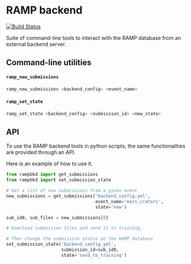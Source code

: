 # RAMP backend

[![Build Status](https://travis-ci.org/paris-saclay-cds/ramp-backend.svg?branch=master)](https://travis-ci.org/paris-saclay-cds/ramp-backend)

Suite of command-line tools to interact with the RAMP database from an external backend server.


## Command-line utilities

#### `ramp_new_submissions`

```bash
ramp_new_submissions <backend_config> <event_name>
```

#### `ramp_set_state`

```bash
ramp_set_state <backend_config> <submission_id> <new_state>
```


## API

To use the RAMP backend tools in python scripts, the same functionalities
are provided through an API.

Here is an example of how to use it.

```python
from rampbkd import get_submissions
from rampbkd import set_submission_state

# Get a list of new submissions from a given event
new_submissions = get_submissions('backend_config.yml',
                                  event_name='mars_craters',
                                  state='new')

sub_id0, sub_files = new_submissions[0]

# Download submission files and send it to training.

# Then change the submission status on the RAMP database
set_submission_state('backend_config.yml',
                     submission_id=sub_id0,
                     state='send_to_training')
```
